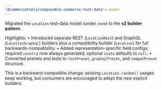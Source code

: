 ```yaml
---
'@commercetools/composable-commerce-test-data': minor
---
```


Migrated the `Location` test-data model (under `zone`) to the **v2 builder pattern**.

Highlights:
• Introduced separate REST (`LocationRest`) and GraphQL (`LocationGraphql`) builders plus a compatibility builder (`Location`) for full backwards-compatibility.
• Added representation-specific field configs; required `country` now always generated, optional `state` defaults to `null`.
• Converted presets and tests to `restPreset`, `graphqlPreset`, and `compatPreset` structure.

This is a backward-compatible change; existing `Location.random()` usages keep working, but consumers are encouraged to adopt the new explicit builders.
